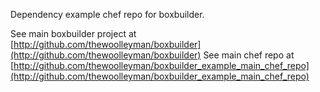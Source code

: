 Dependency example chef repo for boxbuilder.

See main boxbuilder project at [http://github.com/thewoolleyman/boxbuilder](http://github.com/thewoolleyman/boxbuilder)
See main chef repo at [http://github.com/thewoolleyman/boxbuilder_example_main_chef_repo](http://github.com/thewoolleyman/boxbuilder_example_main_chef_repo)
